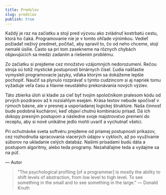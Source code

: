 ```yaml
---
title: Predslov
slug: predslov
publish: true
---
```



Každý je raz na začiatku a stojí pred výzvou ako zvládnuť kostrbatú cestu, ktorá ho čaká.  Programovanie nie je v tomto ohľade výnimkou. Vedieť požiadať neživý predmet, počítač, aby  spravil to, čo od neho chceme, stojí nemalé úsilie. Často sa pri tom zasekneme na rôznych  chybách objavujúcich sa medzi zadaním a riešením problému.

Zo začiatku si prejdeme cez množstvo vzájomných nedorozumení. Rečou stroja sú totiž mystické  postupnosti binárnych čísel. Ľudia našťastie vymysleli programovacíe jazyky, vďaka ktorým sa  dokážeme lepšie pochopiť. Naučiť sa plynulo rozprávať s týmto cudzincom si aj napriek tomu  vyžaduje veľa času a hlavne neustáleho prekonávania nových výziev.

Táto zbierka úloh si kladie za cieľ byť tvojim spoločníkom pralesom kódu od prvých pozdravov až k rozsiahlym esejám. Krása textov nebude spočívať v rýmoch básne, ale v presnej a usporiadanej logickej štruktúre. Naša činnosť bude podobná kuchárovi, keď objaví chutnú kombináciu prísad. Dá ich dokopy presným postupom a následne svoje majstrovstvo premení do receptu, aby si nové unikátne jedlo mohli uvariť a vychutnať všetci.

Pri ochutnávke sveta softvéru prejdeme od priamej postupnosti príkazov, cez rozhodnutia spracovania viacerých údajov v cykloch, až po využívanie súborov na ukladanie celých databáz. Našimi prísadami budú dáta a postupom algoritmy, alebo teda programy. Nezaháľajme teda a vydajme sa na púť.

— Autor


> "The psychological profiling [of a programmer] is mostly the ability to shift levels of abstraction, from low level to high level. To see something in the small and to see something in the large."
> — Donald Knuth

